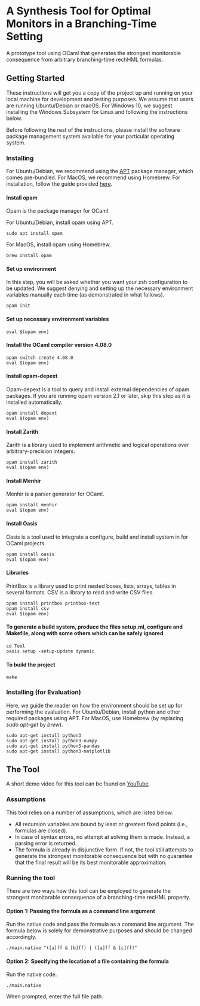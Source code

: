 # A Synthesis Tool for Optimal Monitors in a Branching-Time Setting

A prototype tool using OCaml that generates the strongest monitorable consequence from arbitrary branching-time rechHML formulas.

## Getting Started

These instructions will get you a copy of the project up and running on your local machine for development and testing purposes. 
We assume that users are running Ubuntu/Debian or macOS. 
For Windows 10, we suggest installing the Windows Subsystem for Linux and following the instructions below.
 <!-- or alternatively, configure Chocolatey and install the software packages mentioned via choco install. However, our instructions will not detail how detectEr is installed and used on Windows systems. -->
Before following the rest of the instructions, please install the software package management system available for your particular operating system.

### Installing

For Ubuntu/Debian, we recommend using the [APT](https://ubuntu.com/server/docs/package-management) package manager, which comes pre-bundled.
For MacOS, we recommend using Homebrew. For installation, follow the guide provided [here](https://brew.sh).

<!-- #### Installs curl
For Ubuntu/Debian, install curl using APT.
```
sudo apt install curl
```
For MacOS, install curl using Homebrew.
```
brew install curl
``` -->
#### Install opam 
<!-- The following command simply downloads and installs the proper pre-compiled binary for Opam based on your architecture. -->
Opam is the package manager for OCaml. 
<!-- ```
sh <(curl -sL https://raw.githubusercontent.com/ocaml/opam/master/shell/install.sh)
``` -->
For Ubuntu/Debian, install opam using APT.
```
sudo apt install opam
``` 
For MacOS, install opam using Homebrew.
```
brew install opam
```
#### Set up environment
In this step, you will be asked whether you want your zsh configuration to be updated. We suggest denying and setting up the necessary environment variables manually each time (as demonstrated in what follows).     
```
opam init
```
#### Set up necessary environment variables
```
eval $(opam env)
```
#### Install the OCaml compiler version 4.08.0
```
opam switch create 4.08.0
eval $(opam env)
```
#### Install opam-depext 
Opam-depext is a tool to query and install external dependencies of opam packages. 
If you are running opam version 2.1 or later, skip this step as it is installed automatically.   
```
opam install depext
eval $(opam env)
```
#### Install Zarith 
Zarith is a library used to implement arithmetic and logical operations over arbitrary-precision integers.
```
opam install zarith
eval $(opam env)
```
#### Install Menhir 
Menhir is a parser generator for OCaml.
```
opam install menhir
eval $(opam env)
```
#### Install Oasis 
Oasis is a tool used to integrate a configure, build and install system in for OCaml projects.
```
opam install oasis
eval $(opam env)
```
#### Libraries 
PrintBox is a library used to print nested boxes, lists, arrays, tables in several formats. 
CSV is a library to read and write CSV files. 
```
opam install printbox printbox-text
opam install csv
eval $(opam env)
```
#### To generate a build system, produce the files setup.ml, configure and Makefile, along with some others which can be safely ignored
```
cd Tool
oasis setup -setup-update dynamic
```
#### To build the project
```
make
```

### Installing (for Evaluation)
Here, we guide the reader on how the environment should be set up for performing the evaluation. 
For Ubuntu/Debian, install python and other required packages using APT. 
For MacOS, use Homebrew (by replacing *sudo apt-get* by *brew*). 
```
sudo apt-get install python3
sudo apt-get install python3-numpy
sudo apt-get install python3-pandas
sudo apt-get install python3-matplotlib
```

## The Tool 

A short demo video for this tool can be found on [YouTube](https://youtu.be/XI6GoG4MaNk). 
<!-- We highly encourage you to consult the paper that sets all the theoretical foundations for this tool.   -->

### Assumptions
This tool relies on a number of assumptions, which are listed below.
* All recursion variables are bound by least or greatest fixed points (i.e., formulas are closed).
* In case of syntax errors, no attempt at solving them is made. Instead, a parsing error is returned. 
* The formula is already in disjunctive form. If not, the tool still attempts to generate the strongest monitorable consequence but with no guarantee that the final result will be its best monitorable approximation.  

### Running the tool
There are two ways how this tool can be employed to generate the strongest monitorable consequence of a branching-time recHML property. 

#### Option 1: Passing the formula as a command line argument 
Run the native code and pass the formula as a command line argument. The formula below is solely for demonstrative purposes and should be changed accordingly.
```
./main.native "([a]ff & [b]ff) | ([a]ff & [c]ff)"
```

#### Option 2: Specifying the location of a file containing the formula 
Run the native code.
```
./main.native
```
When prompted, enter the full file path.

<!-- ## Authors
